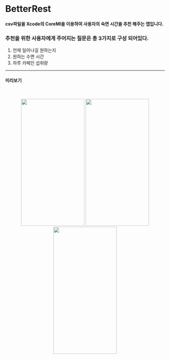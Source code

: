 # BetterRest
#### csv파일을 Xcode의 CoreMl을 이용하여 사용자의 숙면 시간을 추천 해주는 앱입니다.
### 추천을 위한 사용자에게 주어지는 질문은 총 3가지로 구성 되어있다.
1. 언제 일어나길 원하는지
2. 원하는 수면 시간
3. 하루 카페인 섭취량

------------
#### 미리보기   
<br/>

<p align="center">
<img src= "https://user-images.githubusercontent.com/75058050/188807569-6ceab085-bc17-408f-b9aa-7454d4da277e.png" width="200" height="400"/>
<img src= "https://user-images.githubusercontent.com/75058050/188808102-8de2e1a9-95b0-44bf-b64d-0fbe3b6c313d.png" width="200" height="400"/>
<img src= "https://user-images.githubusercontent.com/75058050/188809672-e533846e-2040-464d-b236-f2509711a212.png" width="200" height="400"/>
</p>
